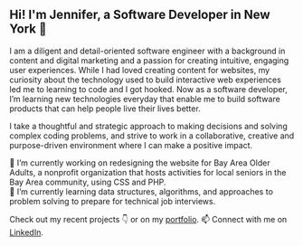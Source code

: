 ## Hi! I'm Jennifer, a Software Developer in New York 👋 

I am a diligent and detail-oriented software engineer with a background in content and digital marketing and a passion for creating intuitive, engaging user experiences. While I had loved creating content for websites, my curiosity about the technology used to build interactive web experiences led me to learning to code and I got hooked. Now as a software developer, I’m learning new technologies everyday that enable me to build software products that can help people live their lives better. 

I take a thoughtful and strategic approach to making decisions and solving complex coding problems, and strive to work in a collaborative, creative and purpose-driven environment where I can make a positive impact.

🔭 I’m currently working on redesigning the website for Bay Area Older Adults, a nonprofit organization that hosts activities for local seniors in the Bay Area community, using CSS and PHP.
<br>
🌱 I’m currently learning data structures, algorithms, and approaches to problem solving to prepare for technical job interviews. 

Check out my recent projects :point_down: or on my [portfolio](https://jennifergong.com/). 📫 Connect with me on [LinkedIn](https://www.linkedin.com/in/jngong/).

<!--
**jngong/jngong** is a ✨ _special_ ✨ repository because its `README.md` (this file) appears on your GitHub profile.

Here are some ideas to get you started:

- 🔭 I’m currently working on ...
- 🌱 I’m currently learning ...
- 👯 I’m looking to collaborate on ...
- 🤔 I’m looking for help with ...
- 💬 Ask me about ...
- 📫 How to reach me: ...
- 😄 Pronouns: ...
- ⚡ Fun fact: ...
-->
